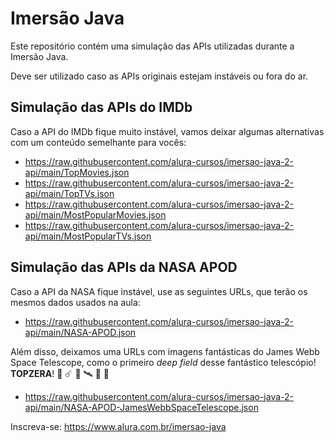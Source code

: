# Imersão Java

Este repositório contém uma simulação das APIs utilizadas durante a Imersão Java.

Deve ser utilizado caso as APIs originais estejam instáveis ou fora do ar.

## Simulação das APIs do IMDb

Caso a API do IMDb fique muito instável, vamos deixar algumas alternativas com um conteúdo semelhante para vocês:

- https://raw.githubusercontent.com/alura-cursos/imersao-java-2-api/main/TopMovies.json
- https://raw.githubusercontent.com/alura-cursos/imersao-java-2-api/main/TopTVs.json
- https://raw.githubusercontent.com/alura-cursos/imersao-java-2-api/main/MostPopularMovies.json
- https://raw.githubusercontent.com/alura-cursos/imersao-java-2-api/main/MostPopularTVs.json

## Simulação das APIs da NASA APOD

Caso a API da NASA fique instável, use as seguintes URLs, que terão os mesmos dados usados na aula:

- https://raw.githubusercontent.com/alura-cursos/imersao-java-2-api/main/NASA-APOD.json

Além disso, deixamos uma URLs com imagens fantásticas do James Webb Space Telescope, como o primeiro _deep field_ desse fantástico telescópio! **TOPZERA**! 🌠 ☄️ 🚀 🛰️ 🔭 🌌 

- https://raw.githubusercontent.com/alura-cursos/imersao-java-2-api/main/NASA-APOD-JamesWebbSpaceTelescope.json

Inscreva-se: https://www.alura.com.br/imersao-java  